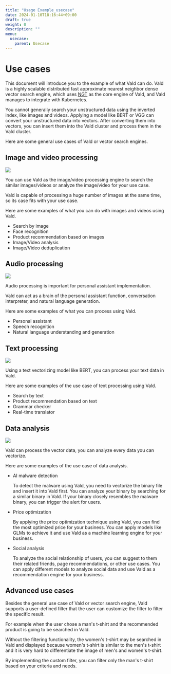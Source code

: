 ```yaml
---
title: "Usage Example_usecase"
date: 2024-01-10T18:16:44+09:00
draft: true
weight: 0
description: ""
menu:
  usecase:
    parent: Usecase
---
```


# Use cases

This document will introduce you to the example of what Vald can do.
Vald is a highly scalable distributed fast approximate nearest neighbor dense vector search engine, which uses [NGT](https://github.com/yahoojapan/NGT) as the core engine of Vald, and Vald manages to integrate with Kubernetes.

You cannot generally search your unstructured data using the inverted index, like images and videos.
Applying a model like BERT or VGG can convert your unstructured data into vectors.
After converting them into vectors, you can insert them into the Vald cluster and process them in the Vald cluster.

Here are some general use cases of Vald or vector search engines.

## Image and video processing

  <img src="/images/usecase/usecase_image.png" />

You can use Vald as the image/video processing engine to search the similar images/videos or analyze the image/video for your use case.

Vald is capable of processing a huge number of images at the same time, so its case fits with your use case.

Here are some examples of what you can do with images and videos using Vald.

- Search by image
- Face recognition
- Product recommendation based on images
- Image/Video analysis
- Image/Video deduplication

## Audio processing

  <img src="/images/usecase/usecase_audio.png" />

Audio processing is important for personal assistant implementation.

Vald can act as a brain of the personal assistant function, conversation interpreter, and natural language generation.

Here are some examples of what you can process using Vald.

- Personal assistant
- Speech recognition
- Natural language understanding and generation

## Text processing

  <img src="/images/usecase/usecase_text.png" />

Using a text vectorizing model like BERT, you can process your text data in Vald.

Here are some examples of the use case of text processing using Vald.

- Search by text
- Product recommendation based on text
- Grammar checker
- Real-time translator

## Data analysis

  <img src="/images/usecase/usecase_data.png" />

Vald can process the vector data, you can analyze every data you can vectorize.

Here are some examples of the use case of data analysis.

- AI malware detection

  To detect the malware using Vald, you need to vectorize the binary file and insert it into Vald first.
  You can analyze your binary by searching for a similar binary in Vald.
  If your binary closely resembles the malware binary, you can trigger the alert for users.

- Price optimization

  By applying the price optimization technique using Vald, you can find the most optimized price for your business.
  You can apply models like GLMs to achieve it and use Vald as a machine learning engine for your business.

- Social analysis

  To analyze the social relationship of users, you can suggest to them their related friends, page recommendations, or other use cases.
  You can apply different models to analyze social data and use Vald as a recommendation engine for your business.

## Advanced use cases

Besides the general use case of Vald or vector search engine, Vald supports a user-defined filter that the user can customize the filter to filter the specific result.

For example when the user chose a man's t-shirt and the recommended product is going to be searched in Vald.

Without the filtering functionality, the women's t-shirt may be searched in Vald and displayed because women's t-shirt is similar to the men's t-shirt and it is very hard to differentiate the image of men's and women's t-shirt.

By implementing the custom filter, you can filter only the man's t-shirt based on your criteria and needs.
